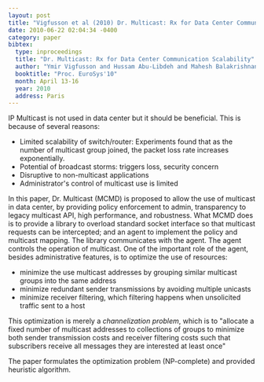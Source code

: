```yaml
---
layout: post
title: "Vigfusson et al (2010) Dr. Multicast: Rx for Data Center Communication Scalability (EuroSys)"
date: 2010-06-22 02:04:34 -0400
category: paper
bibtex:
  type: inproceedings
  title: "Dr. Multicast: Rx for Data Center Communication Scalability"
  author: "Ymir Vigfusson and Hussam Abu-Libdeh and Mahesh Balakrishnan and Ken Birman and Robert Burgess and Gregory Chockler and Haoyuan Li and Yoav Tock"
  booktitle: "Proc. EuroSys'10"
  month: April 13-16
  year: 2010
  address: Paris
---
```


IP Multicast is not used in data center but it should be beneficial. This is because of several reasons:

  - Limited scalability of switch/router: Experiments found that as the number of multicast group joined,
    the packet loss rate increases exponentially.
  - Potential of broadcast storms: triggers loss, security concern
  - Disruptive to non-multicast applications
  - Administrator's control of multicast use is limited

In this paper, Dr. Multicast (MCMD) is proposed to allow the use of multicast
in data center, by providing policy enforcement to admin, transparency to
legacy multicast API, high performance, and robustness. What MCMD does is to
provide a library to overload standard socket interface so that multicast
requests can be intercepted; and an agent to implement the policy and multicast
mapping. The library communicates with the agent. The agent controls the
operation of multicast. One of the important role of the agent, besides
administrative features, is to optimize the use of resources:

  - minimize the use multicast addresses by grouping similar multicast groups into the same address
  - minimize redundant sender transmissions by avoiding multiple unicasts
  - minimize receiver filtering, which filtering happens when unsolicited traffic sent to a host

This optimization is merely a *channelization problem*, which is to "allocate a
fixed number of multicast addresses to collections of groups to minimize both
sender transmission costs and receiver filtering costs such that subscribers
receive all messages they are interested at least once"

The paper formulates the optimization problem (NP-complete) and provided heuristic algorithm.
